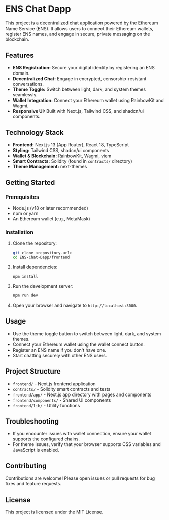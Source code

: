 # ENS Chat Dapp

This project is a decentralized chat application powered by the Ethereum Name Service (ENS). It allows users to connect their Ethereum wallets, register ENS names, and engage in secure, private messaging on the blockchain.

## Features

- **ENS Registration:** Secure your digital identity by registering an ENS domain.
- **Decentralized Chat:** Engage in encrypted, censorship-resistant conversations.
- **Theme Toggle:** Switch between light, dark, and system themes seamlessly.
- **Wallet Integration:** Connect your Ethereum wallet using RainbowKit and Wagmi.
- **Responsive UI:** Built with Next.js, Tailwind CSS, and shadcn/ui components.

## Technology Stack

- **Frontend:** Next.js 13 (App Router), React 18, TypeScript
- **Styling:** Tailwind CSS, shadcn/ui components
- **Wallet & Blockchain:** RainbowKit, Wagmi, viem
- **Smart Contracts:** Solidity (found in `contracts/` directory)
- **Theme Management:** next-themes

## Getting Started

### Prerequisites

- Node.js (v18 or later recommended)
- npm or yarn
- An Ethereum wallet (e.g., MetaMask)

### Installation

1. Clone the repository:

   ```bash
   git clone <repository-url>
   cd ENS-Chat-Dapp/frontend
   ```

2. Install dependencies:

   ```bash
   npm install
   ```

3. Run the development server:

   ```bash
   npm run dev
   ```

4. Open your browser and navigate to `http://localhost:3000`.

## Usage

- Use the theme toggle button to switch between light, dark, and system themes.
- Connect your Ethereum wallet using the wallet connect button.
- Register an ENS name if you don't have one.
- Start chatting securely with other ENS users.

## Project Structure

- `frontend/` - Next.js frontend application
- `contracts/` - Solidity smart contracts and tests
- `frontend/app/` - Next.js app directory with pages and components
- `frontend/components/` - Shared UI components
- `frontend/lib/` - Utility functions

## Troubleshooting

- If you encounter issues with wallet connection, ensure your wallet supports the configured chains.
- For theme issues, verify that your browser supports CSS variables and JavaScript is enabled.

## Contributing

Contributions are welcome! Please open issues or pull requests for bug fixes and feature requests.

## License

This project is licensed under the MIT License.
